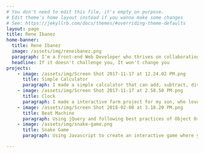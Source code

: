 ```yaml
---
# You don't need to edit this file, it's empty on purpose.
# Edit theme's home layout instead if you wanna make some changes
# See: https://jekyllrb.com/docs/themes/#overriding-theme-defaults
layout: page
title: Rene Ibanez
home-banner:
  title: Rene Ibanez
  image: /assets/img/reneibanez.png
  paragraph: I‘m a Front-end Web Developer who thrives on collaborating with other creative minds. I have a passion for mentoring youth and helping them overcome hardship. With everything I create, I look to make an impact on communities and serve as an inspiration for the members of my own. Think we would work well together to bring positive change?
  headline: If it doesn't challenge you, It won't change you
projects:
    - image: /assets/img/Screen Shot 2017-11-17 at 12.24.02 PM.png
      title: Simple Calculator
      paragraph: I made a simple calculator that can add, subtract, divide, and also do multiplication. This involved setting up functions to parse float, takes the interger the user inputs from a string to a number. So much fun.
    - image: /assets/img/Screen Shot 2017-11-17 at 2.58.50 PM.png
      title: Clock
      paragraph: I made a interactive farm project for my son, who loves sharks... Setting up "on click" function that will emulate the sound of the animal that is clicked on.
    - image: /assets/img/Screen Shot 2018-02-08 at 3.18.20 PM.png
      title: Beat Machine
      paragraph: Using jQuery and following best practices of Object Oriented Programming, I developed this interactive beat machine that uses the computer keyboard to mimic the user experience of a MPC beat machine.
    - image: /assets/img/snake-game.png
      title: Snake Game
      paragraph: Using Javascript to create an interactive game where you play the snake and you grow by creating collisions between the snake and the food

---   
```

